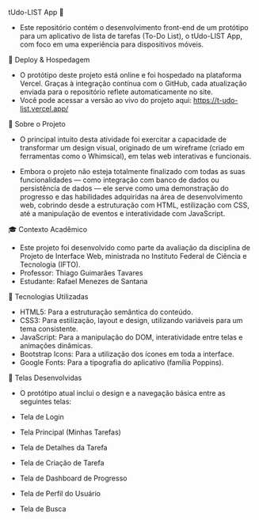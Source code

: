 tUdo-LIST App 📝
- Este repositório contém o desenvolvimento front-end de um protótipo para um aplicativo de lista de tarefas (To-Do List), 
o tUdo-LIST App, com foco em uma experiência para dispositivos móveis.

🚀 Deploy & Hospedagem
- O protótipo deste projeto está online e foi hospedado na plataforma Vercel. Graças à integração contínua com o GitHub, cada atualização enviada para o repositório reflete automaticamente no site.
- Você pode acessar a versão ao vivo do projeto aqui: https://t-udo-list.vercel.app/

📄 Sobre o Projeto
- O principal intuito desta atividade foi exercitar a capacidade de transformar um design visual, originado de um wireframe 
(criado em ferramentas como o Whimsical), em telas web interativas e funcionais.

- Embora o projeto não esteja totalmente finalizado com todas as suas funcionalidades — como integração com banco de dados
ou persistência de dados — ele serve como uma demonstração do progresso e das habilidades adquiridas na área de desenvolvimento web,
 cobrindo desde a estruturação com HTML, estilização com CSS, até a manipulação de eventos e interatividade com JavaScript.

🎓 Contexto Acadêmico
- Este projeto foi desenvolvido como parte da avaliação da disciplina de Projeto de Interface Web, ministrada no Instituto Federal de Ciência e Tecnologia (IFTO).
- Professor: Thiago Guimarães Tavares
- Estudante: Rafael Menezes de Santana

🚀 Tecnologias Utilizadas
- HTML5: Para a estruturação semântica do conteúdo.
- CSS3: Para estilização, layout e design, utilizando variáveis para um tema consistente.
- JavaScript: Para a manipulação do DOM, interatividade entre telas e animações dinâmicas.
- Bootstrap Icons: Para a utilização dos ícones em toda a interface.
- Google Fonts: Para a tipografia do aplicativo (família Poppins).

📱 Telas Desenvolvidas
- O protótipo atual inclui o design e a navegação básica entre as seguintes telas:

- Tela de Login
- Tela Principal (Minhas Tarefas)
- Tela de Detalhes da Tarefa
- Tela de Criação de Tarefa
- Tela de Dashboard de Progresso
- Tela de Perfil do Usuário
- Tela de Busca

